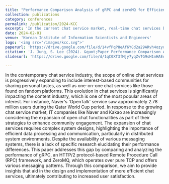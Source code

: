 ```yaml
---
title: "Performance Comparison Analysis of gRPC and zeroMQ for Efficient Library Selection in Chat Service Development"
collection: publications
category: conferences
permalink: /publication/2024-KCC
excerpt: 'In the current chat service market, real-time chat services based on open chat formats centered on specific topics and interests are gaining popularity, with the number of open chat users steadily increasing. Consequently, domestic IT companies are prioritizing the expansion of open chat functionalities as a core business strategy to invigorate community engagement. However, since the performance of chat services heavily depends on the messaging system used in development, companies face challenges in selecting a library that satisfies both service performance optimization and cost efficiency. This paper compares and analyzes the performance of gRPC and ZeroMQ, which are applicable in distributed system environments, from the perspective of chat service implementation. Through this paper, we aim to contribute to the design and implementation of more efficient chat services, ultimately enhancing user satisfaction'
date: 2024-02-01
venue: 'Korean Institute of Information Scientists and Engineers'
logo: '<img src="/images/kcc.svg">'
paperurl: 'https://drive.google.com/file/d/14vfPqP8eAf6YCd2a29ARvh4ozyd1-D6w/view?usp=sharing'
citation: 'J. Jung, S. Lee (2024). &quot;Paper Performance Comparison Analysis of gRPC and zeroMQ for Efficient Library Selection in Chat Service Development&quot; <i>Korean Institute of Information Scientists and Engineers (KIISE)</i>.'
slidesurl: 'https://drive.google.com/file/d/1qC0XT3fMjy7yqZvTG9sH1nHAEo0xO28K/view?usp=sharing'

---
```


In the contemporary chat service industry, the scope of online chat services is progressively expanding to include interest-based communities for sharing personal tastes, as well as one-on-one chat services like those found on fandom platforms. This evolution in chat services is significantly impacting the content industry, which is one of the most popular areas of interest. For instance, Naver's 'OpenTalk' service saw approximately 2.78 million users during the Qatar World Cup period. In response to the growing chat service market, IT companies like Naver and Kakao are increasingly considering the expansion of open chat functionalities as part of their strategies to enhance community engagement. The expansion of chat services requires complex system designs, highlighting the importance of efficient data processing and communication, particularly in distributed system environments. Despite the availability of various messaging systems, there is a lack of specific research elucidating their performance differences. This paper addresses this gap by comparing and analyzing the performance of gRPC, an HTTP/2 protocol-based Remote Procedure Call (RPC) framework, and ZeroMQ, which operates over pure TCP and offers various messaging patterns. Through this comparison, we aim to provide insights that aid in the design and implementation of more efficient chat services, ultimately contributing to increased user satisfaction.
